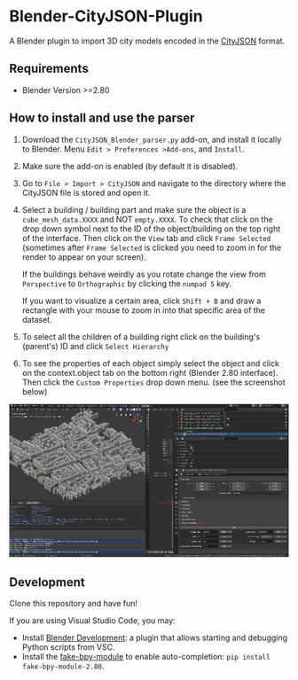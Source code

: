 # Blender-CityJSON-Plugin

A Blender plugin to import 3D city models encoded in the [CityJSON](http://cityjson.org) format.

## Requirements

- Blender Version >=2.80


## How to install and use the parser

1. Download the `CityJSON_Blender_parser.py` add-on, and install it locally to Blender. Menu `Edit > Preferences >Add-ons`, and `Install`. 

2. Make sure the add-on is enabled (by default it is disabled).

3. Go to `File > Import > CityJSON` and navigate to the directory where the CityJSON file is stored and open it.

4. Select a building / building part and make sure the object is a `cube_mesh_data.XXXX` and NOT `empty.XXXX`. To check that click on the drop down symbol next to the ID of the object/building on the top right of the interface. Then click on the `View` tab and click `Frame Selected` (sometimes after `Frame Selected` is clicked you need to zoom in for the render to appear on your screen). 

    If the buildings behave weirdly as you rotate change the view from `Perspective` to `Orthographic` by clicking  the `numpad 5` key.

    If you want to visualize a certain area, click `Shift + B` and draw a rectangle with your mouse to zoom in into that specific area of the dataset.


5. To select all the children of a building right click on the building's (parent's) ID and click `Select Hierarchy`

6. To see the properties of each object simply select the object and click on the context.object tab on the bottom right (Blender 2.80 interface). Then click the `Custom Properties` drop down menu. (see the screenshot below)

![](attributes.png)


## Development

Clone this repository and have fun!

If you are using Visual Studio Code, you may:

- Install [Blender Development](jacqueslucke.blender-development
): a plugin that allows starting and debugging Python scripts from VSC.
- Install the [fake-bpy-module](https://github.com/nutti/fake-bpy-module) to enable auto-completion: `pip install fake-bpy-module-2.80`.
